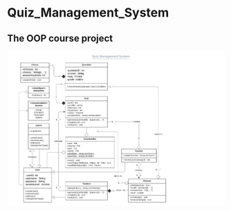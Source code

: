 # Quiz_Management_System
## The OOP course project

![Class Diagram](https://github.com/Belal-Elsabbagh/Quiz_Management_System/blob/44c742dad636a3d6c8871bc272468316dc743216/Quiz%20Management%20System%20diagram.png)
